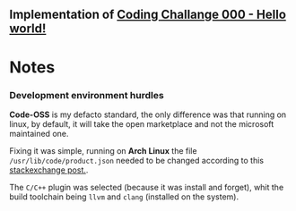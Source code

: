 ## Implementation of [Coding Challange 000 - Hello world!](https://azuredvbb.github.io/coding_challenges/challenge_000_hello-world/)

# Notes

### Development environment hurdles

**Code-OSS** is my defacto standard, the only difference was that running on linux, by default, it will take the open marketplace and not the microsoft maintained one.

Fixing it was simple, running on **Arch Linux** the file `/usr/lib/code/product.json` needed to be changed according to this [stackexchange post.](https://stackoverflow.com/questions/64463768/cant-find-certain-extensions-in-code-ossopen-source-variant-of-visual-studio-c).

The `C/C++` plugin was selected (because it was install and forget), whit the build toolchain being `llvm` and `clang` (installed on the system).